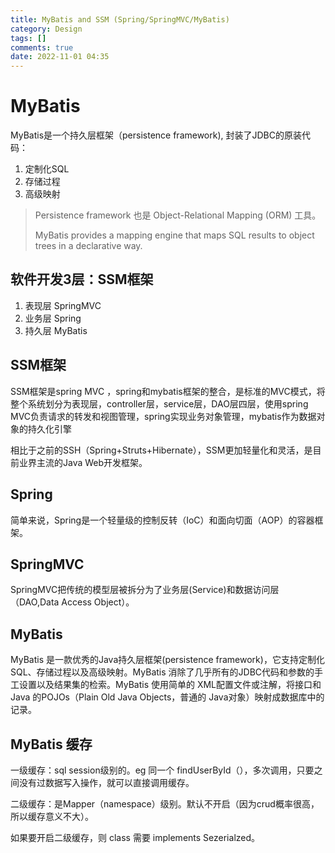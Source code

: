 ```yaml
---
title: MyBatis and SSM (Spring/SpringMVC/MyBatis)
category: Design
tags: []
comments: true
date: 2022-11-01 04:35
---
```



# MyBatis

MyBatis是一个持久层框架（persistence framework), 封装了JDBC的原装代码：

1. 定制化SQL
1. 存储过程
1. 高级映射

> Persistence framework 也是 Object-Relational Mapping (ORM) 工具。
>
> MyBatis provides a mapping engine that maps SQL results to object trees in a declarative way. 

## 软件开发3层：SSM框架

1. 表现层 SpringMVC
1. 业务层 Spring
1. 持久层 MyBatis

## SSM框架

SSM框架是spring MVC ，spring和mybatis框架的整合，是标准的MVC模式，将整个系统划分为表现层，controller层，service层，DAO层四层，使用spring MVC负责请求的转发和视图管理，spring实现业务对象管理，mybatis作为数据对象的持久化引擎

相比于之前的SSH（Spring+Struts+Hibernate），SSM更加轻量化和灵活，是目前业界主流的Java Web开发框架。

## Spring

简单来说，Spring是一个轻量级的控制反转（IoC）和面向切面（AOP）的容器框架。

## SpringMVC

SpringMVC把传统的模型层被拆分为了业务层(Service)和数据访问层（DAO,Data Access Object）。

## MyBatis

MyBatis 是一款优秀的Java持久层框架(persistence framework)，它支持定制化 SQL、存储过程以及高级映射。MyBatis 消除了几乎所有的JDBC代码和参数的手工设置以及结果集的检索。MyBatis 使用简单的 XML配置文件或注解，将接口和 Java 的POJOs（Plain Old Java Objects，普通的 Java对象）映射成数据库中的记录。

## MyBatis 缓存

一级缓存：sql session级别的。eg 同一个 findUserById（），多次调用，只要之间没有过数据写入操作，就可以直接调用缓存。

二级缓存：是Mapper（namespace）级别。默认不开启（因为crud概率很高，所以缓存意义不大）。

如果要开启二级缓存，则 class 需要 implements Sezerialzed。
